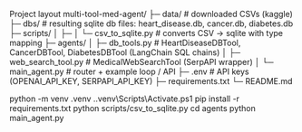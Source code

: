 Project layout 
multi-tool-med-agent/
├─ data/                      # downloaded CSVs (kaggle)
├─ dbs/              # resulting sqlite db files: heart_disease.db, cancer.db, diabetes.db
├─ scripts/
│  ├─ 
│  └─ csv_to_sqlite.py        # converts CSV -> sqlite with type mapping
├─ agents/
│  ├─ db_tools.py             # HeartDiseaseDBTool, CancerDBTool, DiabetesDBTool (LangChain SQL chains)
│  ├─ web_search_tool.py      # MedicalWebSearchTool (SerpAPI wrapper)
│  └─ main_agent.py           # router + example loop / API
├─ .env                       # API keys (OPENAI_API_KEY, SERPAPI_API_KEY)
├─ requirements.txt
└─ README.md


python -m venv .venv
.\.venv\Scripts\Activate.ps1
pip install -r requirements.txt
python scripts/csv_to_sqlite.py
cd agents
python main_agent.py
